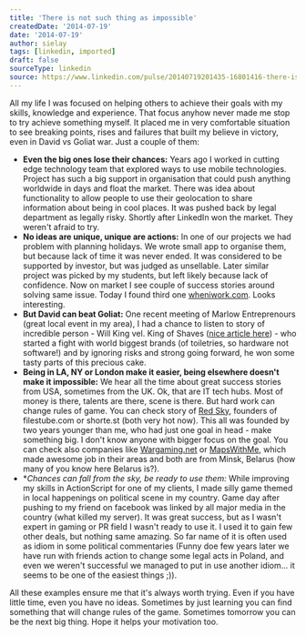 ```yaml
---
title: 'There is not such thing as impossible'
createdDate: '2014-07-19'
date: '2014-07-19'
author: sielay
tags: [linkedin, imported]
draft: false
sourceType: linkedin
source: https://www.linkedin.com/pulse/20140719201435-16801416-there-is-not-such-thing-as-impossible/
---
```


All my life I was focused on helping others to achieve their goals with my skills, knowledge and experience. That focus anyhow never made me stop to try achieve something myself. It placed me in very comfortable situation to see breaking points, rises and failures that built my believe in victory, even in David vs Goliat war. Just a couple of them:

 * **Even the big ones lose their chances:** Years ago I worked in cutting edge technology team that explored ways to use mobile technologies. Project has such a big support in organisation that could push anything worldwide in days and float the market. There was idea about functionality to allow people to use their geolocation to share information about being in cool places. It was pushed back by legal department as legally risky. Shortly after LinkedIn won the market. They weren't afraid to try.
 * **No ideas are unique, unique are actions:** In one of our projects we had problem with planning holidays. We wrote small app to organise them, but because lack of time it was never ended. It was considered to be supported by investor, but was judged as unsellable. Later similar project was picked by my students, but left likely because lack of confidence. Now on market I see couple of success stories around solving same issue. Today I found third one [wheniwork.com](http://wheniwork.com/). Looks interesting.
 * **But David can beat Goliat:** One recent meeting of Marlow Entreprenours (great local event in my area), I had a chance to listen to story of incredible person - Will King vel. King of Shaves ([nice article here](http://www.director.co.uk/MAGAZINE/2014/03-March-2014/Cover%20story_67_06.html)) - who started a fight with world biggest brands (of toiletries, so hardware not software!) and by ignoring risks and strong going forward, he won some tasty parts of this precious cake.
 * **Being in LA, NY or London make it easier, being elsewhere doesn't make it impossible:** We hear all the time about great success stories from USA, sometimes from the UK. Ok, that are IT tech hubs. Most of money is there, talents are there, scene is there. But hard work can change rules of game. You can check story of [Red Sky](http://www.red-sky.com/), founders of filestube.com or shorte.st (both very hot now). This all was founded by two years younger than me, who had just one goal in head - make something big. I don't know anyone with bigger focus on the goal. You can check also companies like [Wargaming.net](http://eu.wargaming.net/) or [MapsWithMe](http://mapswith.me/en/home), which made awesome job in their areas and both are from Minsk, Belarus (how many of you know here Belarus is?).
 * **Chances can fall from the sky, be ready to use them:* While improving my skills in ActionScript for one of my clients, I made silly game themed in local happenings on political scene in my country. Game day after pushing to my friend on facebook was linked by all major media in the country (what killed my server). It was great success, but as I wasn't expert in gaming or PR field I wasn't ready to use it. I used it to gain few other deals, but nothing same amazing. So far name of it is often used as idiom in some political commentaries (Funny doe few years later we have run with friends action to change some legal acts in Poland, and even we weren't successful we managed to put in use another idiom... it seems to be one of the easiest things ;)).

All these examples ensure me that it's always worth trying. Even if you have little time, even you have no ideas. Sometimes by just learning you can find something that will change rules of the game. Sometimes tomorrow you can be the next big thing. Hope it helps your motivation too.


